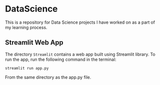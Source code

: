 # DataScience
This is a repository for Data Science projects I have worked on as a part of my learning process.

## Streamlit Web App
The directory `Streamlit` contains a web app built using Streamlit library. 
To run the app, run the following command in the terminal:
```
streamlit run app.py
``` 
From the same directory as the app.py file.
